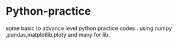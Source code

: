 # Python-practice
some basic to advance level python practice codes . using numpy ,pandas,matplotlib,ploty and many for lib.
